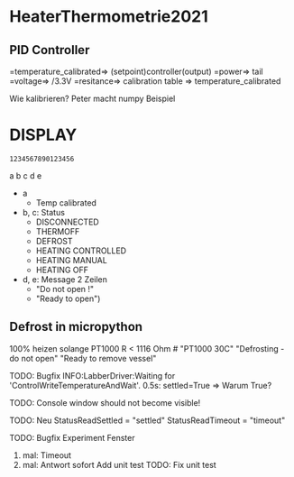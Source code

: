 # HeaterThermometrie2021

## PID Controller

=temperature_calibrated=> (setpoint)controller(output)
    =power=> tail
        =voltage=> /3.3V
            =resitance=> calibration table
                => temperature_calibrated



Wie kalibrieren?
  Peter macht numpy Beispiel

# DISPLAY
    1234567890123456
  a
  b
  c
  d
  e


* a
  * Temp calibrated
* b, c: Status
  * DISCONNECTED
  * THERMOFF
  * DEFROST
  * HEATING CONTROLLED
  * HEATING MANUAL
  * HEATING OFF
* d, e: Message 2 Zeilen
  * "Do not open !"
  * "Ready to open")

## Defrost in micropython
  100% heizen solange PT1000 R < 1116 Ohm # "PT1000 30C"
    "Defrosting - do not open"
    "Ready to remove vessel"


TODO: Bugfix
  INFO:LabberDriver:Waiting for 'ControlWriteTemperatureAndWait'. 0.5s: settled=True
    => Warum True?

TODO: Console window should not become visible!

TODO: Neu
  StatusReadSettled = "settled"
  StatusReadTimeout = "timeout"

TODO: Bugfix
  Experiment Fenster
   1. mal: Timeout
   2. mal: Antwort sofort
  Add unit test
  TODO: Fix unit test